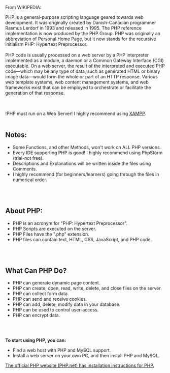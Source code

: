 From WIKIPEDIA:

PHP is a general-purpose scripting language geared towards web development.
It was originally created by Danish-Canadian programmer Rasmus Lerdorf in 1993 and released in 1995.
The PHP reference implementation is now produced by the PHP Group.
PHP was originally an abbreviation of Personal Home Page, but it now stands for the recursive initialism PHP: Hypertext Preprocessor.
<br><br>
PHP code is usually processed on a web server by a PHP interpreter implemented as a module, a daemon or a Common Gateway Interface (CGI) executable.
On a web server, the result of the interpreted and executed PHP code—which may be any type of data, such as generated HTML or binary image data—would
form the whole or part of an HTTP response.
Various web template systems, web content management systems, and web frameworks exist that can be employed to orchestrate or facilitate the
generation of that response.
<br><br><br>


!PHP must run on a Web Server! I highly recommend using [XAMPP](https://www.apachefriends.org/).
<br><br>

<h2>Notes:</h2>
<ul>
<li> Some Functions, and other Methods, won't work on ALL PHP versions.</li>
<li> Every IDE supporting PHP is good! I highly recommend using PhpStorm (trial-not free).</li>
<li> Descriptions and Explanations will be written inside the files using Comments.</li>
<li> I highly recommend (for beginners/learners) going through the files in numerical order.</li>
</ul>
<br><br>

<h2>About PHP:</h2>
<ul>
<li> PHP is an acronym for "PHP: Hypertext Preprocessor".</li>
<li> PHP Scripts are executed on the server.</li>
<li> PHP Files have the ".php" extension.</li>
<li> PHP files can contain text, HTML, CSS, JavaScript, and PHP code.</li>
</ul>
<br><br>


<h2>What Can PHP Do?</h2>
<ul>
<li>PHP can generate dynamic page content.</li>
<li>PHP can create, open, read, write, delete, and close files on the server.</li>
<li>PHP can collect form data.</li>
<li>PHP can send and receive cookies.</li>
<li>PHP can add, delete, modify data in your database.</li>
<li>PHP can be used to control user-access.</li>
<li>PHP can encrypt data.</li>
</ul>
<br><br>


<b>To start using PHP, you can:</b>
<ul>
<li> Find a web host with PHP and MySQL support.</li>
<li> Install a web server on your own PC, and then install PHP and MySQL.</li>
</ul>
<a href="https://www.php.net/manual/en/install.php">The official PHP website (PHP.net) has installation instructions for PHP.</a>
